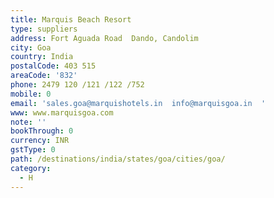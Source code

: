 ```yaml
---
title: Marquis Beach Resort
type: suppliers
address: Fort Aguada Road  Dando, Candolim
city: Goa
country: India
postalCode: 403 515
areaCode: '832'
phone: 2479 120 /121 /122 /752
mobile: 0
email: 'sales.goa@marquishotels.in  info@marquisgoa.in  '
www: www.marquisgoa.com
note: ''
bookThrough: 0
currency: INR
gstType: 0
path: /destinations/india/states/goa/cities/goa/
category:
  - H
---
```


